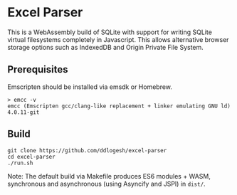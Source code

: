 # Excel Parser
This is a WebAssembly build of SQLite with support for writing SQLite virtual filesystems completely in Javascript. This allows alternative browser storage options such as IndexedDB and Origin Private File System.

## Prerequisites
Emscripten should be installed via emsdk or Homebrew.
```shell
> emcc -v
emcc (Emscripten gcc/clang-like replacement + linker emulating GNU ld) 4.0.11-git
```

## Build

```shell
git clone https://github.com/ddlogesh/excel-parser
cd excel-parser
./run.sh
```

Note: The default build via Makefile produces ES6 modules + WASM, synchronous and asynchronous (using Asyncify and JSPI) in `dist/`.
